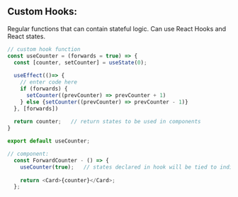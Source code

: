 ## Custom Hooks:
Regular functions that can contain stateful logic. Can use React Hooks and React states.

```javascript
// custom hook function
const useCounter = (forwards = true) => {
  const [counter, setCounter] = useState(0);
  
  useEffect(()=> {
    // enter code here
    if (forwards) {
      setCounter((prevCounter) => prevCounter + 1)
    } else {setCounter((prevCounter) => prevCounter - 1)}
  }, [forwards])
  
  return counter;   // return states to be used in components
}

export default useCounter;
```
```javascript
// component:
  const ForwardCounter - () => {
    useCounter(true);   // states declared in hook will be tied to individual component (not shared)
    
    return <Card>{counter}</Card>;
  };

```
